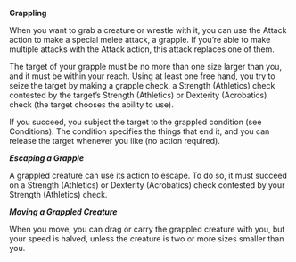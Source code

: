__**Grappling**__

When you want to grab a creature or wrestle with it, you can use the Attack action to make a special melee attack, a grapple. If you’re able to make multiple attacks with the Attack action, this attack replaces one of them.

The target of your grapple must be no more than one size larger than you, and it must be within your reach. Using at least one free hand, you try to seize the target by making a grapple check, a Strength (Athletics) check contested by the target’s Strength (Athletics) or Dexterity (Acrobatics) check (the target chooses the ability to use). 

If you succeed, you subject the target to the grappled condition (see Conditions). The condition specifies the things that end it, and you can release the target whenever you like (no action required).

***Escaping a Grapple***

A grappled creature can use its action to escape. To do so, it must succeed on a Strength (Athletics) or Dexterity (Acrobatics) check contested by your Strength (Athletics) check.

***Moving a Grappled Creature***

When you move, you can drag or carry the grappled creature with you, but your speed is halved, unless the creature is two or more sizes smaller than you.